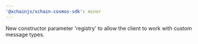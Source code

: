```yaml
---
'@xchainjs/xchain-cosmos-sdk': minor
---
```


New constructor parameter 'registry' to allow the client to work with custom message types.
